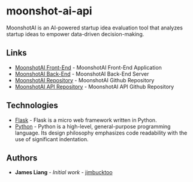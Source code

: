 # moonshot-ai-api

MoonshotAI is an AI-powered startup idea evaluation tool that analyzes startup ideas to empower data-driven decision-making.

## Links

- [MoonshotAI Front-End](https://moonshot-ai.surge.sh/) - MoonshotAI Front-End Application
- [MoonshotAI Back-End](https://moonshot-ai-api.onrender.com) - MoonshotAI Back-End Server
- [MoonshotAI Repository](https://github.com/jimbucktoo/moonshot-ai/) - MoonshotAI Github Repository
- [MoonshotAI API Repository](https://github.com/jimbucktoo/moonshot-ai-api/) - MoonshotAI API Github Repository

## Technologies

- [Flask](https://flask.palletsprojects.com/en/3.0.x/) - Flask is a micro web framework written in Python.
- [Python](https://www.python.org/) - Python is a high-level, general-purpose programming language. Its design philosophy emphasizes code readability with the use of significant indentation.

## Authors

- **James Liang** - _Initial work_ - [jimbucktoo](https://github.com/jimbucktoo/)

